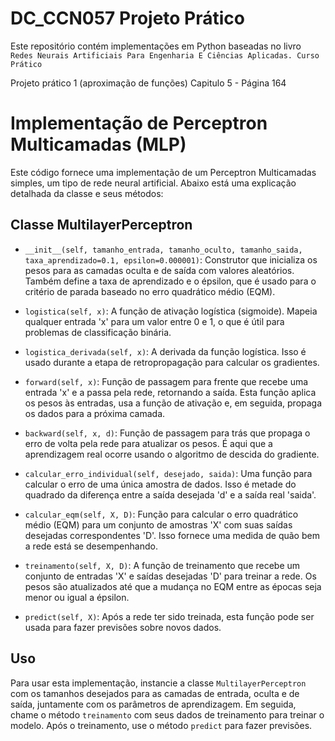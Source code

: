 # DC_CCN057 Projeto Prático
Este repositório contém implementações em Python baseadas no livro `Redes Neurais Artificiais Para Engenharia E Ciências Aplicadas. Curso Prático`

Projeto prático 1 (aproximação de funções)
Capitulo 5 - Página 164

# Implementação de Perceptron Multicamadas (MLP)



Este código fornece uma implementação de um Perceptron Multicamadas simples, um tipo de rede neural artificial. Abaixo está uma explicação detalhada da classe e seus métodos:



## Classe MultilayerPerceptron



- `__init__(self, tamanho_entrada, tamanho_oculto, tamanho_saida, taxa_aprendizado=0.1, epsilon=0.000001)`: Construtor que inicializa os pesos para as camadas oculta e de saída com valores aleatórios. Também define a taxa de aprendizado e o épsilon, que é usado para o critério de parada baseado no erro quadrático médio (EQM).



- `logistica(self, x)`: A função de ativação logística (sigmoide). Mapeia qualquer entrada 'x' para um valor entre 0 e 1, o que é útil para problemas de classificação binária.



- `logistica_derivada(self, x)`: A derivada da função logística. Isso é usado durante a etapa de retropropagação para calcular os gradientes.



- `forward(self, x)`: Função de passagem para frente que recebe uma entrada 'x' e a passa pela rede, retornando a saída. Esta função aplica os pesos às entradas, usa a função de ativação e, em seguida, propaga os dados para a próxima camada.



- `backward(self, x, d)`: Função de passagem para trás que propaga o erro de volta pela rede para atualizar os pesos. É aqui que a aprendizagem real ocorre usando o algoritmo de descida do gradiente.



- `calcular_erro_individual(self, desejado, saida)`: Uma função para calcular o erro de uma única amostra de dados. Isso é metade do quadrado da diferença entre a saída desejada 'd' e a saída real 'saida'.



- `calcular_eqm(self, X, D)`: Função para calcular o erro quadrático médio (EQM) para um conjunto de amostras 'X' com suas saídas desejadas correspondentes 'D'. Isso fornece uma medida de quão bem a rede está se desempenhando.



- `treinamento(self, X, D)`: A função de treinamento que recebe um conjunto de entradas 'X' e saídas desejadas 'D' para treinar a rede. Os pesos são atualizados até que a mudança no EQM entre as épocas seja menor ou igual a épsilon.



- `predict(self, X)`: Após a rede ter sido treinada, esta função pode ser usada para fazer previsões sobre novos dados.



## Uso



Para usar esta implementação, instancie a classe `MultilayerPerceptron` com os tamanhos desejados para as camadas de entrada, oculta e de saída, juntamente com os parâmetros de aprendizagem. Em seguida, chame o método `treinamento` com seus dados de treinamento para treinar o modelo. Após o treinamento, use o método `predict` para fazer previsões.


